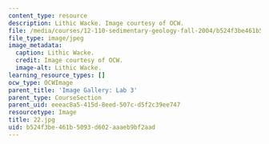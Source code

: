 ```yaml
---
content_type: resource
description: Lithic Wacke. Image courtesy of OCW.
file: /media/courses/12-110-sedimentary-geology-fall-2004/b524f3be461b5093d602aaaeb9bf2aad_22.jpg
file_type: image/jpeg
image_metadata:
  caption: Lithic Wacke.
  credit: Image courtesy of OCW.
  image-alt: Lithic Wacke.
learning_resource_types: []
ocw_type: OCWImage
parent_title: 'Image Gallery: Lab 3'
parent_type: CourseSection
parent_uid: eeeac8a5-415d-8eed-507c-d5f2c39ee747
resourcetype: Image
title: 22.jpg
uid: b524f3be-461b-5093-d602-aaaeb9bf2aad
---
```

